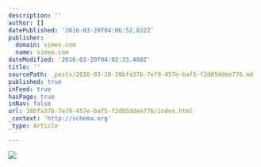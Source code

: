 ```yaml
---
description: ''
author: []
datePublished: '2016-03-20T04:06:52.822Z'
publisher:
  domain: vimeo.com
  name: vimeo.com
dateModified: '2016-03-20T04:02:33.488Z'
title: ''
sourcePath: _posts/2016-03-20-38bfa37b-7e79-457e-baf5-f2d85ddee776.md
published: true
inFeed: true
hasPage: true
inNav: false
url: 38bfa37b-7e79-457e-baf5-f2d85ddee776/index.html
_context: 'http://schema.org'
_type: Article

---
```

![](https://i.vimeocdn.com/video/504877183_590x332.jpg)